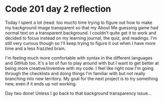# Code 201 day 2 reflection

Today I spent a lot (read: too much) time trying to figure out how to make my background image transparent so that my About Me guessing game had normal text on a transparent background. I couldn't quite get it to work and decided to focus instead on my learning journal, the quiz, and readings. I'm still very curious though so I'll keep trying to figure it out when I have more time and a less frazzled brain.

I'm feeling much more comfortable with syntax in the different languages and GitHub too. It's a lot of fun to play around with but I want to get better at being more creative/inventive with my code. I feel like right now I'm going through the checklists and doing things I'm familiar with but not really branching into new territory. My goal for the next project is to try something new, even if it ends up not working.

Day two done! Unless I go back to that background transparency issue...
